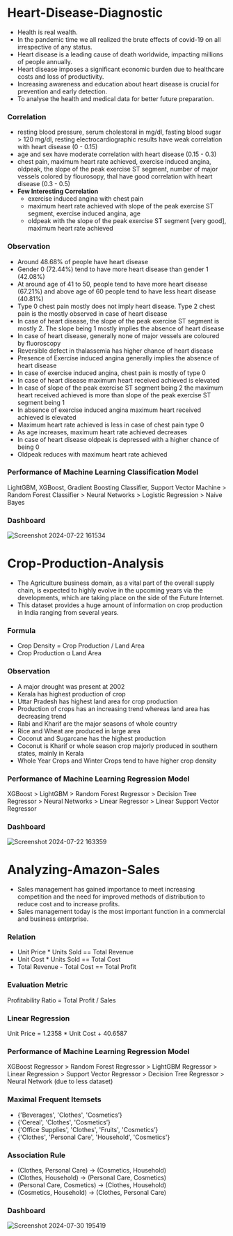 # Heart-Disease-Diagnostic
- Health is real wealth.
- In the pandemic time we all realized the brute effects of covid-19 on all irrespective of any status.
- Heart disease is a leading cause of death worldwide, impacting millions of people annually.
- Heart disease imposes a significant economic burden due to healthcare costs and loss of productivity.
- Increasing awareness and education about heart disease is crucial for prevention and early detection.
- To analyse the health and medical data for better future preparation.

### Correlation
* resting blood pressure, serum cholestoral in mg/dl, fasting blood sugar > 120 mg/dl, resting electrocardiographic results have weak correlation with heart disease (0 - 0.15)
* age and sex have moderate correlation with heart disease (0.15 - 0.3)
* chest pain, maximum heart rate achieved, exercise induced angina, oldpeak, the slope of the peak exercise ST segment, number of major vessels colored by flourosopy, thal have good correlation with heart disease (0.3 - 0.5)
* <strong>Few Interesting Correlation</strong>
  * exercise induced angina with chest pain
  * maximum heart rate achieved with slope of the peak exercise ST segment, exercise induced angina, age
  * oldpeak with the slope of the peak exercise ST segment [very good], maximum heart rate achieved

### Observation
- Around 48.68% of people have heart disease
- Gender 0 (72.44%) tend to have more heart disease than gender 1 (42.08%)
- At around age of 41 to 50, people tend to have more heart disease (67.21%) and above age of 60 people tend to have less heart disease (40.81%)
- Type 0 chest pain mostly does not imply heart disease. Type 2 chest pain is the mostly observed in case of heart disease
- In case of heart disease, the slope of the peak exercise ST segment is mostly 2. The slope being 1 mostly implies the absence of heart disease
- In case of heart disease, generally none of major vessels are coloured by fluoroscopy
- Reversible defect in thalassemia has higher chance of heart disease
- Presence of Exercise induced angina generally implies the absence of heart disease
- In case of exercise induced angina, chest pain is mostly of type 0
- In case of heart disease maximum heart received achieved is elevated
- In case of slope of the peak exercise ST segment being 2 the maximum heart received achieved is more than slope of the peak exercise ST segment being 1
- In absence of exercise induced angina maximum heart received achieved is elevated
- Maximum heart rate achieved is less in case of chest pain type 0
- As age increases, maximum heart rate achieved decreases
- In case of heart disease oldpeak is depressed with a higher chance of being 0
- Oldpeak reduces with maximum heart rate achieved

### Performance of Machine Learning Classification Model
LightGBM, XGBoost, Gradient Boosting Classifier, Support Vector Machine > Random Forest Classifier > Neural Networks > Logistic Regression > Naive Bayes

### Dashboard
![Screenshot 2024-07-22 161534](https://github.com/user-attachments/assets/2394d548-fcdd-4ad7-86d8-11475405961a)


# Crop-Production-Analysis
* The Agriculture business domain, as a vital part of the overall supply chain, is expected to highly evolve in the upcoming years via the developments, which are taking place on the side of the Future Internet.
* This dataset provides a huge amount of information on crop production in India ranging from several years.

### Formula
- Crop Density = Crop Production / Land Area
- Crop Production α Land Area

### Observation
- A major drought was present at 2002
- Kerala has highest production of crop
- Uttar Pradesh has highest land area for crop production
- Production of crops has an increasing trend whereas land area has decreasing trend
- Rabi and Kharif are the major seasons of whole country
- Rice and Wheat are produced in large area
- Coconut and Sugarcane has the highest production
- Coconut is Kharif or whole season crop majorly produced in southern states, mainly in Kerala
- Whole Year Crops and Winter Crops tend to have higher crop density

### Performance of Machine Learning Regression Model
XGBoost > LightGBM > Random Forest Regressor > Decision Tree Regressor > Neural Networks > Linear Regressor > Linear Support Vector Regressor

### Dashboard
![Screenshot 2024-07-22 163359](https://github.com/user-attachments/assets/9f628033-300a-431e-8d8d-dee1fa2ea21c)


# Analyzing-Amazon-Sales
* Sales management has gained importance to meet increasing competition and the need for improved methods of distribution to reduce cost and to increase profits.
* Sales management today is the most important function in a commercial and business enterprise.

### Relation
- Unit Price * Units Sold == Total Revenue
- Unit Cost * Units Sold == Total Cost
- Total Revenue - Total Cost == Total Profit

### Evaluation Metric
Profitability Ratio =  Total Profit / Sales

### Linear Regression
Unit Price = 1.2358 * Unit Cost + 40.6587

### Performance of Machine Learning Regression Model
XGBoost Regressor > Random Forest Regressor > LightGBM Regressor > Linear Regression > Support Vector Regressor > Decision Tree Regressor > Neural Network (due to less dataset)

### Maximal Frequent Itemsets
* {'Beverages', 'Clothes', 'Cosmetics’}
* {'Cereal', 'Clothes', 'Cosmetics’}
* {'Office Supplies', 'Clothes', 'Fruits', 'Cosmetics’}
* {'Clothes', 'Personal Care', 'Household', 'Cosmetics'}

### Association Rule
* (Clothes, Personal Care) -> (Cosmetics, Household)
* (Clothes, Household) -> (Personal Care, Cosmetics)
* (Personal Care, Cosmetics) -> (Clothes, Household)
* (Cosmetics, Household) -> (Clothes, Personal Care)

### Dashboard
![Screenshot 2024-07-30 195419](https://github.com/user-attachments/assets/a69401b4-5801-4fef-b488-68dd3f9ea416)